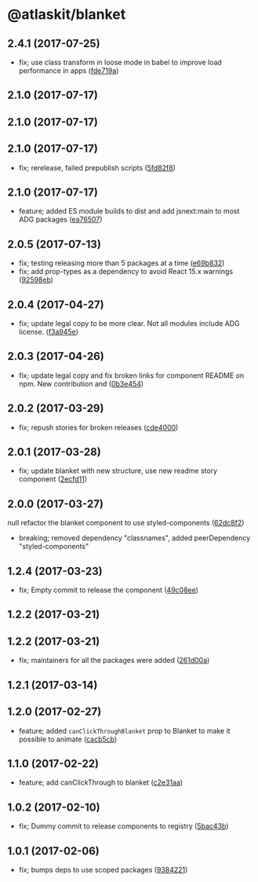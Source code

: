 # @atlaskit/blanket


## 2.4.1 (2017-07-25)


* fix; use class transform in loose mode in babel to improve load performance in apps ([fde719a](https://bitbucket.org/atlassian/atlaskit/commits/fde719a))

## 2.1.0 (2017-07-17)

## 2.1.0 (2017-07-17)

## 2.1.0 (2017-07-17)


* fix; rerelease, failed prepublish scripts ([5fd82f8](https://bitbucket.org/atlassian/atlaskit/commits/5fd82f8))

## 2.1.0 (2017-07-17)


* feature; added ES module builds to dist and add jsnext:main to most ADG packages ([ea76507](https://bitbucket.org/atlassian/atlaskit/commits/ea76507))

## 2.0.5 (2017-07-13)


* fix; testing releasing more than 5 packages at a time ([e69b832](https://bitbucket.org/atlassian/atlaskit/commits/e69b832))
* fix; add prop-types as a dependency to avoid React 15.x warnings ([92598eb](https://bitbucket.org/atlassian/atlaskit/commits/92598eb))

## 2.0.4 (2017-04-27)


* fix; update legal copy to be more clear. Not all modules include ADG license. ([f3a945e](https://bitbucket.org/atlassian/atlaskit/commits/f3a945e))

## 2.0.3 (2017-04-26)


* fix; update legal copy and fix broken links for component README on npm. New contribution and ([0b3e454](https://bitbucket.org/atlassian/atlaskit/commits/0b3e454))

## 2.0.2 (2017-03-29)


* fix; repush stories for broken releases ([cde4000](https://bitbucket.org/atlassian/atlaskit/commits/cde4000))

## 2.0.1 (2017-03-28)


* fix; update blanket with new structure, use new readme story component ([2ecfd11](https://bitbucket.org/atlassian/atlaskit/commits/2ecfd11))

## 2.0.0 (2017-03-27)


null refactor the blanket component to use styled-components ([62dc8f2](https://bitbucket.org/atlassian/atlaskit/commits/62dc8f2))


* breaking; removed dependency "classnames", added peerDependency "styled-components"

## 1.2.4 (2017-03-23)


* fix; Empty commit to release the component ([49c08ee](https://bitbucket.org/atlassian/atlaskit/commits/49c08ee))

## 1.2.2 (2017-03-21)

## 1.2.2 (2017-03-21)


* fix; maintainers for all the packages were added ([261d00a](https://bitbucket.org/atlassian/atlaskit/commits/261d00a))

## 1.2.1 (2017-03-14)

## 1.2.0 (2017-02-27)


* feature; added `canClickThroughBlanket` prop to Blanket to make it possible to animate ([cacb5cb](https://bitbucket.org/atlassian/atlaskit/commits/cacb5cb))

## 1.1.0 (2017-02-22)


* feature; add canClickThrough to blanket ([c2e31aa](https://bitbucket.org/atlassian/atlaskit/commits/c2e31aa))

## 1.0.2 (2017-02-10)


* fix; Dummy commit to release components to registry ([5bac43b](https://bitbucket.org/atlassian/atlaskit/commits/5bac43b))

## 1.0.1 (2017-02-06)


* fix; bumps deps to use scoped packages ([9384221](https://bitbucket.org/atlassian/atlaskit/commits/9384221))
